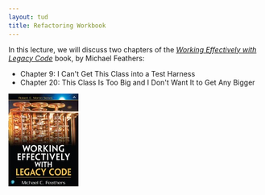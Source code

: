 ```yaml
---
layout: tud
title: Refactoring Workbook
---
```


In this lecture, we will discuss two chapters of the [_Working Effectively with Legacy Code_](https://www.oreilly.com/library/view/working-effectively-with/0131177052/) book, by Michael Feathers:

* Chapter 9: I Can't Get This Class into a Test Harness
* Chapter 20: This Class Is Too Big and I Don't Want It to Get Any Bigger

<img src="/img/books/wewlc.jpeg" class="book-cover">